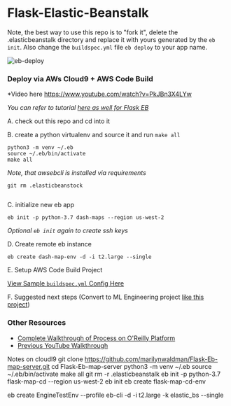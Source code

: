 # Flask-Elastic-Beanstalk


Note, the best way to use this repo is to "fork it", delete the .elasticbeanstalk directory and replace it with yours generated by the `eb init`.  Also change the `buildspec.yml` file `eb deploy` to your app name.

![eb-deploy](https://user-images.githubusercontent.com/58792/106804626-a3a81900-6633-11eb-9cf6-54c24af6827f.png)



### Deploy via AWs Cloud9 + AWS Code Build

*Video here https://www.youtube.com/watch?v=PkJBn3X4LYw

*You can refer to tutorial [here as well for Flask EB](https://docs.aws.amazon.com/elasticbeanstalk/latest/dg/create-deploy-python-flask.html)*

A.  check out this repo and cd into it

B.  create a python virtualenv and source it and run `make all`

```
python3 -m venv ~/.eb
source ~/.eb/bin/activate
make all
```

*Note, that awsebcli is installed via requirements*

```
git rm .elasticbeanstock


```

C. initialize new eb app
```
eb init -p python-3.7 dash-maps --region us-west-2

```

*Optional `eb init` again to create ssh keys*

D. Create remote eb instance

```
eb create dash-map-env -d -i t2.large --single

```

E.  Setup AWS Code Build Project

[View Sample `buildspec.yml` Config Here](https://github.com/noahgift/Flask-Elastic-Beanstalk/blob/main/buildspec.yml)

F.  Suggested next steps (Convert to ML Engineering project [like this project](https://github.com/noahgift/flask-ml-azure-serverless))

### Other Resources

* [Complete Walkthrough of Process on O'Reilly Platform](https://learning.oreilly.com/videos/aws-elastic-beanstalk/62022021VIDEOPAIML/62022021VIDEOPAIML-c1_s0)
* [Previous YouTube Walkthrough](https://youtu.be/iSv-i1tWpQc)


Notes on cloudl9
git clone https://github.com/marilynwaldman/Flask-Eb-map-server.git
cd Flask-Eb-map-server
python3 -m venv ~/.eb
source ~/.eb/bin/activate
make all
git rm -r .elasticbeanstalk
eb init -p python-3.7 flask-map-cd --region us-west-2
eb init
eb create flask-map-cd-env

eb create EngineTestEnv --profile eb-cli -d -i t2.large -k elastic_bs --single

